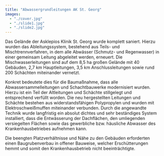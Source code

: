 ```yaml
---
title: "Abwassergrundleitungen AK St. Georg"
images:
  - "./cover.jpg"
  - "./slide1.jpg"
  - "./slide2.jpg"
---
```


Das Gelände der Asklepios Klinik St. Georg wurde komplett saniert. Hierzu
wurden das Ableitungssystem, bestehend aus Teils- und
Mischtrennverfahren, in dem alle Abwässer (Schmutz- und Regenwasser) in
einer gemeinsam Leitung abgeleitet werden, erneuert. Die
Mischwasserleitungen sind auf dem 8,5 ha großen Gelände mit 40 Gebäuden,
2,7 km Hauptleitungen, 3,5 km Anschlussleitungen sowie rund 200
Schächten miteinander vernetzt.

Konkret bedeutete dies für die Baumaßnahme, dass alle Abwassersammelleitungen
und Schachtbauwerke modernisiert wurden. Hierzu ist ein Teil der
Altleitungen und Schächte stillgelegt und entsprechend verfüllt worden.
Die neu hergestellten Leitungen und Schächte bestehen aus
widerstandsfähigen Polypropylen und wurden mit Elektroschweißmuffen
miteinander verbunden. Durch die angewandte Technik wurde langfristig
ein absolut dichtes und sehr beständiges System installiert, dass die
Entwässerung der Dachflächen, den umliegenden versiegelten Flächen sowie
das gewerbliche bzw. häusliche Abwasser des Krankenhausbetriebes
aufnehmen kann.

Die beengten Platzverhältnisse und Nähe zu den
Gebäuden erforderten einen Baugrubenverbau in offener Bauweise, welcher
Erschütterungen hemmt und somit den Krankenhausbetrieb nicht
beeinträchtigte.
